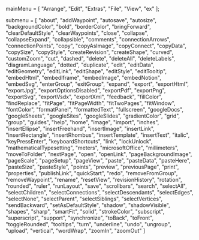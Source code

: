 mainMenu = [
  "Arrange",
  "Edit",
  "Extras",
  "File",
  "View",
  "ex"
];

submenu = [
  "about",
  "addWaypoint",
  "autosave",
  "autosize",
  "backgroundColor",
  "bold",
  "borderColor",
  "bringForward",
  "clearDefaultStyle",
  "clearWaypoints",
  "close",
  "collapse",
  "collapseExpand",
  "collapsible",
  "comments",
  "connectionArrows",
  "connectionPoints",
  "copy",
  "copyAsImage",
  "copyConnect",
  "copyData",
  "copySize",
  "copyStyle",
  "createRevision",
  "createShape",
  "curved",
  "customZoom",
  "cut",
  "dashed",
  "delete",
  "deleteAll",
  "deleteLabels",
  "diagramLanguage",
  "dotted",
  "duplicate",
  "edit",
  "editData",
  "editGeometry",
  "editLink",
  "editShape",
  "editStyle",
  "editTooltip",
  "embedHtml",
  "embedIframe",
  "embedImage",
  "embedNotion",
  "embedSvg",
  "enterGroup",
  "exitGroup",
  "expand",
  "export",
  "exportHtml",
  "exportJpg",
  "exportOptionsDisabled",
  "exportPdf",
  "exportPng",
  "exportSvg",
  "exportVsdx",
  "exportXml",
  "feedback",
  "fillColor",
  "findReplace",
  "fitPage",
  "fitPageWidth",
  "fitTwoPages",
  "fitWindow",
  "fontColor",
  "formatPanel",
  "formattedText",
  "fullscreen",
  "googleDocs",
  "googleSheets",
  "googleSites",
  "googleSlides",
  "gradientColor",
  "grid",
  "group",
  "guides",
  "help",
  "home",
  "image",
  "import",
  "inches",
  "insertEllipse",
  "insertFreehand",
  "insertImage",
  "insertLink",
  "insertRectangle",
  "insertRhombus",
  "insertTemplate",
  "insertText",
  "italic",
  "keyPressEnter",
  "keyboardShortcuts",
  "link",
  "lockUnlock",
  "mathematicalTypesetting",
  "meters",
  "microsoftOffice",
  "millimeters",
  "moveToFolder",
  "nextPage",
  "open",
  "openLink",
  "pageBackgroundImage",
  "pageScale",
  "pageSetup",
  "pageView",
  "paste",
  "pasteData",
  "pasteHere",
  "pasteSize",
  "pasteStyle",
  "points",
  "preview",
  "previousPage",
  "print",
  "properties",
  "publishLink",
  "quickStart",
  "redo",
  "removeFromGroup",
  "removeWaypoint",
  "rename",
  "resetView",
  "revisionHistory",
  "rotation",
  "rounded",
  "ruler",
  "runLayout",
  "save",
  "scrollbars",
  "search",
  "selectAll",
  "selectChildren",
  "selectConnections",
  "selectDescendants",
  "selectEdges",
  "selectNone",
  "selectParent",
  "selectSiblings",
  "selectVertices",
  "sendBackward",
  "setAsDefaultStyle",
  "shadow",
  "shadowVisible",
  "shapes",
  "sharp",
  "smartFit",
  "solid",
  "strokeColor",
  "subscript",
  "superscript",
  "support",
  "synchronize",
  "toBack",
  "toFront",
  "toggleRounded",
  "tooltips",
  "turn",
  "underline",
  "undo",
  "ungroup",
  "upload",
  "vertical",
  "wordWrap",
  "zoomIn",
  "zoomOut"
]